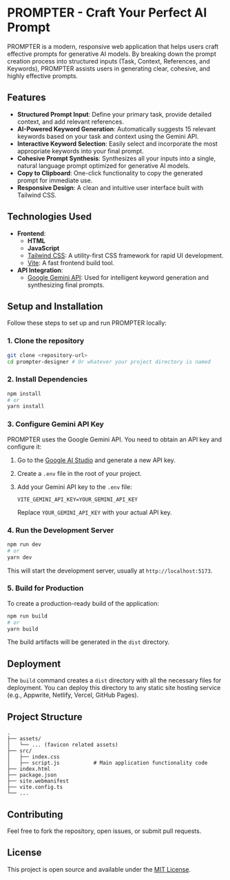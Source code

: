 # PROMPTER - Craft Your Perfect AI Prompt

PROMPTER is a modern, responsive web application that helps users craft effective prompts for generative AI models. By breaking down the prompt creation process into structured inputs (Task, Context, References, and Keywords), PROMPTER assists users in generating clear, cohesive, and highly effective prompts.

## Features

*   **Structured Prompt Input**: Define your primary task, provide detailed context, and add relevant references.
*   **AI-Powered Keyword Generation**: Automatically suggests 15 relevant keywords based on your task and context using the Gemini API.
*   **Interactive Keyword Selection**: Easily select and incorporate the most appropriate keywords into your final prompt.
*   **Cohesive Prompt Synthesis**: Synthesizes all your inputs into a single, natural language prompt optimized for generative AI models.
*   **Copy to Clipboard**: One-click functionality to copy the generated prompt for immediate use.
*   **Responsive Design**: A clean and intuitive user interface built with Tailwind CSS.

## Technologies Used

*   **Frontend**:
    *   **HTML**
    *   **JavaScript**
    *   [Tailwind CSS](https://tailwindcss.com/): A utility-first CSS framework for rapid UI development.
    *   [Vite](https://vitejs.dev/): A fast frontend build tool.
*   **API Integration**:
    *   [Google Gemini API](https://ai.google.dev/): Used for intelligent keyword generation and synthesizing final prompts.

## Setup and Installation

Follow these steps to set up and run PROMPTER locally:

### 1. Clone the repository

```bash
git clone <repository-url>
cd prompter-designer # Or whatever your project directory is named
```

### 2. Install Dependencies

```bash
npm install
# or
yarn install
```

### 3. Configure Gemini API Key

PROMPTER uses the Google Gemini API. You need to obtain an API key and configure it:

1.  Go to the [Google AI Studio](https://ai.google.dev/) and generate a new API key.
2.  Create a `.env` file in the root of your project.
3.  Add your Gemini API key to the `.env` file:

    ```
    VITE_GEMINI_API_KEY=YOUR_GEMINI_API_KEY
    ```
    Replace `YOUR_GEMINI_API_KEY` with your actual API key.

### 4. Run the Development Server

```bash
npm run dev
# or
yarn dev
```

This will start the development server, usually at `http://localhost:5173`.

### 5. Build for Production

To create a production-ready build of the application:

```bash
npm run build
# or
yarn build
```

The build artifacts will be generated in the `dist` directory.

## Deployment

The `build` command creates a `dist` directory with all the necessary files for deployment. You can deploy this directory to any static site hosting service (e.g., Appwrite, Netlify, Vercel, GitHub Pages).

## Project Structure

```
.
├── assets/
│   └── ... (favicon related assets)
├── src/
│   ├── index.css
│   ├── script.js           # Main application functionality code
├── index.html
├── package.json
├── site.webmanifest
├── vite.config.ts
└── ...
```

## Contributing

Feel free to fork the repository, open issues, or submit pull requests.

## License

This project is open source and available under the [MIT License](https://opensource.org/licenses/MIT).
